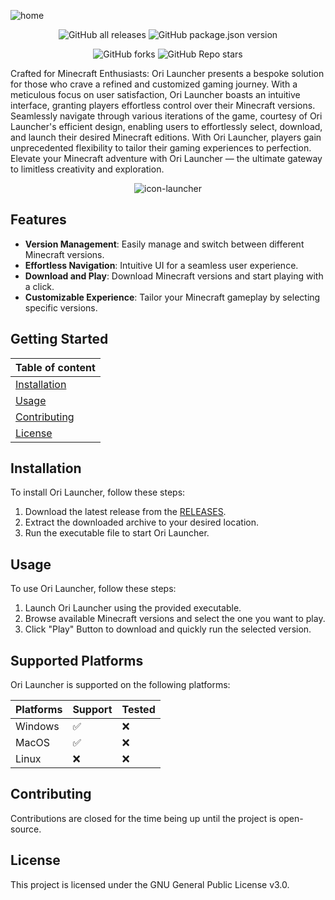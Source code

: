 ![home](https://github.com/ory-on/Ori-Launcher/assets/64766541/feaa654e-e0dc-4fa3-b475-d8e3215ff02d)

[<p align="center">]()
![GitHub all releases](https://img.shields.io/github/downloads/ory-on/Ori-Launcher/total?style=for-the-badge)
![GitHub package.json version](https://img.shields.io/github/package-json/v/ory-on/Ori-Launcher?style=for-the-badge)
[<p align="center">]()
![GitHub forks](https://img.shields.io/github/forks/ory-on/Ori-Launcher?style=for-the-badge)
![GitHub Repo stars](https://img.shields.io/github/stars/ory-on/Ori-Launcher?style=for-the-badge)

Crafted for Minecraft Enthusiasts: Ori Launcher presents a bespoke solution for those who crave a refined and customized gaming journey. With a meticulous focus on user satisfaction, Ori Launcher boasts an intuitive interface, granting players effortless control over their Minecraft versions. Seamlessly navigate through various iterations of the game, courtesy of Ori Launcher's efficient design, enabling users to effortlessly select, download, and launch their desired Minecraft editions. With Ori Launcher, players gain unprecedented flexibility to tailor their gaming experiences to perfection. Elevate your Minecraft adventure with Ori Launcher — the ultimate gateway to limitless creativity and exploration.

<p align="center"><img src="https://github.com/ory-on/Ori-Launcher/assets/64766541/43600035-c56d-4b1e-b6e7-2442aee30fc8" alt="icon-launcher"></p>

## Features

- **Version Management**: Easily manage and switch between different Minecraft versions.
- **Effortless Navigation**: Intuitive UI for a seamless user experience.
- **Download and Play**: Download Minecraft versions and start playing with a click.
- **Customizable Experience**: Tailor your Minecraft gameplay by selecting specific versions.

## Getting Started
| Table of content |
|----------|
| [Installation](#installation) |
| [Usage](#usage) |
| [Contributing](#contributing) |
| [License](#license) |

## Installation

To install Ori Launcher, follow these steps:

1. Download the latest release from the [RELEASES](https://github.com/ory-on/Ori-Launcher/releases).
2. Extract the downloaded archive to your desired location.
3. Run the executable file to start Ori Launcher.

## Usage

To use Ori Launcher, follow these steps:

1. Launch Ori Launcher using the provided executable.
2. Browse available Minecraft versions and select the one you want to play.
3. Click "Play" Button to download and quickly run the selected version.

## Supported Platforms

Ori Launcher is supported on the following platforms:

| Platforms | Support | Tested |
|----------|----------|----------|
| Windows | ✅ | ❌ |
| MacOS | ✅ | ❌ |
| Linux | ❌ | ❌ |
  
## Contributing

Contributions are closed for the time being up until the project is open-source.


## License

This project is licensed under the GNU General Public License v3.0.
